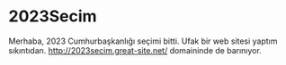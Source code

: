 # 2023Secim
Merhaba, 2023 Cumhurbaşkanlığı seçimi bitti. Ufak bir web sitesi yaptım sıkıntıdan.
http://2023secim.great-site.net/ domaininde de barınıyor.
